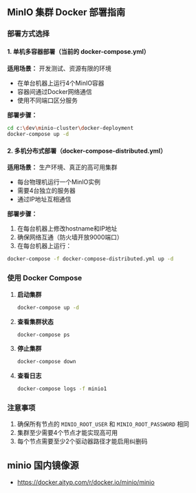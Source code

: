 ## MinIO 集群 Docker 部署指南

### 部署方式选择

#### 1. 单机多容器部署（当前的 docker-compose.yml）
**适用场景：** 开发测试、资源有限的环境
- 在单台机器上运行4个MinIO容器
- 容器间通过Docker网络通信
- 使用不同端口区分服务

**部署步骤：**
```bash
cd c:\dev\minio-cluster\docker-deployment
docker-compose up -d
```

#### 2. 多机分布式部署（docker-compose-distributed.yml）
**适用场景：** 生产环境、真正的高可用集群
- 每台物理机运行一个MinIO实例
- 需要4台独立的服务器
- 通过IP地址互相通信

**部署步骤：**
1. 在每台机器上修改hostname和IP地址
2. 确保网络互通（防火墙开放9000端口）
3. 在每台机器上运行：
```bash
docker-compose -f docker-compose-distributed.yml up -d
```

### 使用 Docker Compose

1. **启动集群**
   ```bash
   docker-compose up -d
   ```

2. **查看集群状态**
   ```bash
   docker-compose ps
   ```

3. **停止集群**
   ```bash
   docker-compose down
   ```

4. **查看日志**
   ```bash
   docker-compose logs -f minio1
   ```


### 注意事项
1. 确保所有节点的 `MINIO_ROOT_USER` 和 `MINIO_ROOT_PASSWORD` 相同
2. 集群至少需要4个节点才能实现高可用
3. 每个节点需要至少2个驱动器路径才能启用纠删码


## minio 国内镜像源
- https://docker.aityp.com/r/docker.io/minio/minio